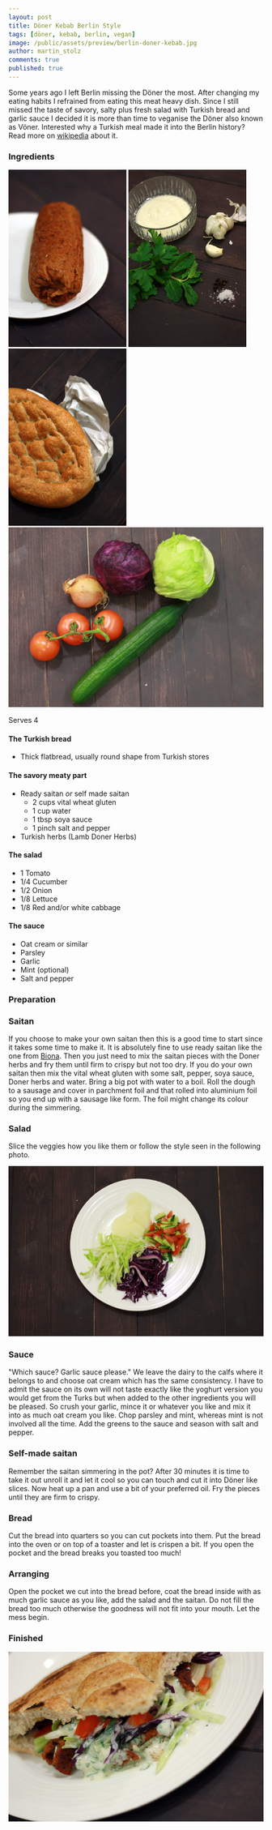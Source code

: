 ```yaml
---
layout: post
title: Döner Kebab Berlin Style
tags: [döner, kebab, berlin, vegan]
image: /public/assets/preview/berlin-doner-kebab.jpg
author: martin_stolz
comments: true
published: true
---
```


Some years ago I left Berlin missing the Döner the most. After changing my eating habits I refrained from eating this meat heavy dish. Since I still missed the taste of savory, salty plus fresh salad with Turkish bread and garlic sauce I decided it is more than time to veganise the Döner also known as Vöner. Interested why a Turkish meal made it into the Berlin history? Read more on [wikipedia](https://en.wikipedia.org/wiki/Doner_kebab) about it.

<!--more-->

### Ingredients
![Saitan](/public/assets/berlin-doner-kebab-ingredients-1.jpg "The ingredients - Saitan")
![Sauce](/public/assets/berlin-doner-kebab-ingredients-2.jpg "The ingredients - Sauce")
![Turkish Bread](/public/assets/berlin-doner-kebab-ingredients-3.jpg "The ingredients - Turkish Bread")
![Veggies](/public/assets/berlin-doner-kebab-ingredients-4.jpg "The ingredients - Veggies")

Serves 4

#### The Turkish bread
* Thick flatbread, usually round shape from Turkish stores

#### The savory meaty part
* Ready saitan _or_ self made saitan
  * 2 cups vital wheat gluten
  * 1 cup water
  * 1 tbsp soya sauce
  * 1 pinch salt and pepper
* Turkish herbs (Lamb Doner Herbs)

#### The salad
* 1 Tomato
* 1/4 Cucumber
* 1/2 Onion
* 1/8 Lettuce
* 1/8 Red and/or white cabbage

#### The sauce
* Oat cream or similar
* Parsley
* Garlic
* Mint (optional)
* Salt and pepper

### Preparation

### Saitan
If you choose to make your own saitan then this is a good time to start since it takes some time to make it. It is absolutely fine to use ready saitan like the one from [Biona](http://www.biona.co.uk/product-632-4.html). Then you just need to mix the saitan pieces with the Doner herbs and fry them until firm to crispy but not too dry.
If you do your own saitan then mix the vital wheat gluten with some salt, pepper, soya sauce, Doner herbs and water. Bring a big pot with water to a boil. Roll the dough to a sausage and cover in parchment foil and that rolled into aluminium foil so you end up with a sausage like form. The foil might change its colour during the simmering.

### Salad
Slice the veggies how you like them or follow the style seen in the following photo.

![The prepation of the salad](/public/assets/berlin-doner-kebab-preparation-salad.jpg "The prepation of the salad")

### Sauce
"Which sauce? Garlic sauce please." We leave the dairy to the calfs where it belongs to and choose oat cream which has the same consistency. I have to admit the sauce on its own will not taste exactly like the yoghurt version you would get from the Turks but when added to the other ingredients you will be pleased.
So crush your garlic, mince it or whatever you like and mix it into as much oat cream you like. Chop parsley and mint, whereas mint is not involved all the time. Add the greens to the sauce and season with salt and pepper.

### Self-made saitan
Remember the saitan simmering in the pot? After 30 minutes it is time to take it out unroll it and let it cool so you can touch and cut it into Döner like slices. Now heat up a pan and use a bit of your preferred oil. Fry the pieces until they are firm to crispy.

### Bread
Cut the bread into quarters so you can cut pockets into them. Put the bread into the oven or on top of a toaster and let is crispen a bit. If you open the pocket and the bread breaks you toasted too much!

### Arranging
Open the pocket we cut into the bread before, coat the bread inside with as much garlic sauce as you like, add the salad and the saitan. Do not fill the bread too much otherwise the goodness will not fit into your mouth. Let the mess begin.

### Finished

![The result](/public/assets/berlin-doner-kebab-result.jpg "The result")
